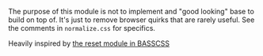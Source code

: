 The purpose of this module is not to implement and "good looking" base to build
on top of. It's just to remove browser quirks that are rarely useful. See the
comments in `normalize.css` for specifics.

Heavily inspired by [the reset module in BASSCSS][1]

[1]:https://github.com/jxnblk/basscss/blob/master/scss/_reset.scss

